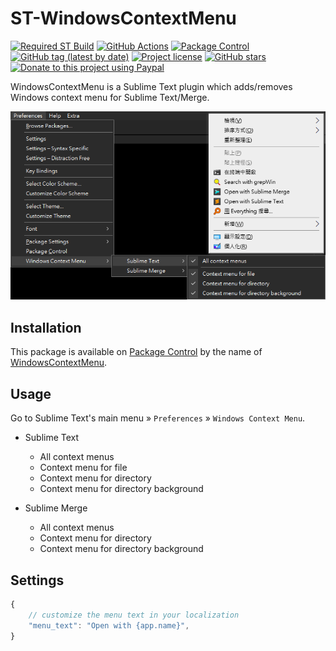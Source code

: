# ST-WindowsContextMenu

[![Required ST Build](https://img.shields.io/badge/ST-4105+-orange.svg?style=flat-square&logo=sublime-text)](https://www.sublimetext.com)
[![GitHub Actions](https://img.shields.io/github/workflow/status/jfcherng-sublime/ST-WindowsContextMenu/Python?style=flat-square)](https://github.com/jfcherng-sublime/ST-WindowsContextMenu/actions)
[![Package Control](https://img.shields.io/packagecontrol/dt/WindowsContextMenu?style=flat-square)](https://packagecontrol.io/packages/WindowsContextMenu)
[![GitHub tag (latest by date)](https://img.shields.io/github/v/tag/jfcherng-sublime/ST-WindowsContextMenu?style=flat-square&logo=github)](https://github.com/jfcherng-sublime/ST-WindowsContextMenu/tags)
[![Project license](https://img.shields.io/github/license/jfcherng-sublime/ST-WindowsContextMenu?style=flat-square&logo=github)](https://github.com/jfcherng-sublime/ST-WindowsContextMenu/blob/main/LICENSE)
[![GitHub stars](https://img.shields.io/github/stars/jfcherng-sublime/ST-WindowsContextMenu?style=flat-square&logo=github)](https://github.com/jfcherng-sublime/ST-WindowsContextMenu/stargazers)
[![Donate to this project using Paypal](https://img.shields.io/badge/paypal-donate-blue.svg?style=flat-square&logo=paypal)](https://www.paypal.me/jfcherng/5usd)

WindowsContextMenu is a Sublime Text plugin which adds/removes Windows context menu for Sublime Text/Merge.

![screenshot](https://raw.githubusercontent.com/jfcherng-sublime/ST-WindowsContextMenu/main/docs/screenshot.png)

## Installation

This package is available on [Package Control][package-control] by the name of [WindowsContextMenu][windowscontextmenu].

## Usage

Go to Sublime Text's main menu » `Preferences` » `Windows Context Menu`.

- Sublime Text

  - All context menus
  - Context menu for file
  - Context menu for directory
  - Context menu for directory background

- Sublime Merge

  - All context menus
  - Context menu for directory
  - Context menu for directory background

## Settings

```js
{
    // customize the menu text in your localization
    "menu_text": "Open with {app.name}",
}
```

[windowscontextmenu]: https://packagecontrol.io/packages/WindowsContextMenu
[package-control]: https://packagecontrol.io
